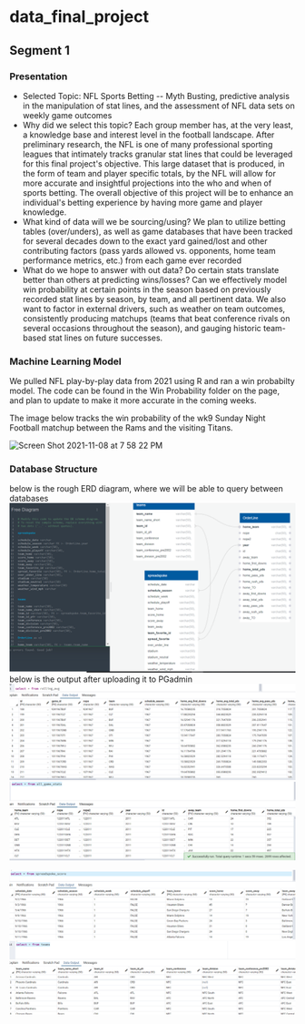 # data_final_project

## Segment 1

### Presentation
- Selected Topic: NFL Sports Betting -- Myth Busting, predictive analysis in the manipulation of stat lines, and the assessment of NFL data sets on weekly game outcomes
- Why did we select this topic? Each group member has, at the very least, a knowledge base and interest level in the football landscape. After preliminary research, the NFL is one of many professional sporting leagues that intimately tracks granular stat lines that could be leveraged for this final project's objective. This large dataset that is produced, in the form of team and player specific totals, by the NFL will allow for more accurate and insightful projections into the who and when of sports betting. The overall objective of this project will be to enhance an individual's betting experience by having more game and player knowledge. 
- What kind of data will we be sourcing/using? We plan to utilize betting tables (over/unders), as well as game databases that have been tracked for several decades down to the exact yard gained/lost and other contributing factors (pass yards allowed vs. opponents, home team performance metrics, etc.) from each game ever recorded
- What do we hope to answer with out data? Do certain stats translate better than others at predicting wins/losses? Can we effectively model win probability at certain points in the season based on previously recorded stat lines by season, by team, and all pertinent data. We also want to factor in external drivers, such as weather on team outcomes, consistently producing matchups (teams that beat conference rivals on several occasions throughout the season), and gauging historic team-based stat lines on future successes.


### Machine Learning Model

We pulled NFL play-by-play data from 2021 using R and ran a win probabilty model. The code can be found in the Win Probability folder on the page, and plan to update to make it more accurate in the coming weeks. 

The image below tracks the win probability of the wk9 Sunday Night Football matchup between the Rams and the visiting Titans. 

<img width="694" alt="Screen Shot 2021-11-08 at 7 58 22 PM" src="https://user-images.githubusercontent.com/86446641/140842186-f931c71d-93d4-408a-8dd2-86e1220d49ac.png">



### Database Structure
below is the rough ERD diagram, where we will be able to query between databases
<img src="https://github.com/tcjurgens/data_final_project/blob/jon/db%20images/erd.PNG">
below is the output after uploading it to PGadmin
<img src="https://github.com/tcjurgens/data_final_project/blob/jon/db%20images/Capture.PNG">
<img src="https://github.com/tcjurgens/data_final_project/blob/jon/db%20images/all_game_stats.PNG">

<img src="https://github.com/tcjurgens/data_final_project/blob/jon/db%20images/spreadspoke.PNG">
<img src="https://github.com/tcjurgens/data_final_project/blob/jon/db%20images/teams.PNG">



